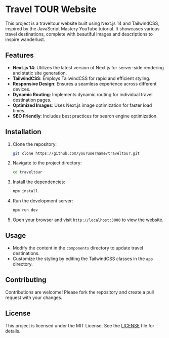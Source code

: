 
# Travel TOUR Website

This project is a traveltour website built using Next.js 14 and TailwindCSS, inspired by the JavaScript Mastery YouTube tutorial. It showcases various travel destinations, complete with beautiful images and descriptions to inspire wanderlust.

## Features

- **Next.js 14**: Utilizes the latest version of Next.js for server-side rendering and static site generation.
- **TailwindCSS**: Employs TailwindCSS for rapid and efficient styling.
- **Responsive Design**: Ensures a seamless experience across different devices.
- **Dynamic Routing**: Implements dynamic routing for individual travel destination pages.
- **Optimized Images**: Uses Next.js image optimization for faster load times.
- **SEO Friendly**: Includes best practices for search engine optimization.

## Installation

1. Clone the repository:
   ```bash
   git clone https://github.com/yourusername/traveltour.git
   ```
2. Navigate to the project directory:
   ```bash
   cd traveltour
   ```
3. Install the dependencies:
   ```bash
   npm install
   ```
4. Run the development server:
   ```bash
   npm run dev
   ```
5. Open your browser and visit `http://localhost:3000` to view the website.

## Usage

- Modify the content in the `components` directory to update travel destinations.
- Customize the styling by editing the TailwindCSS classes in the `app` directory.

## Contributing

Contributions are welcome! Please fork the repository and create a pull request with your changes.

## License

This project is licensed under the MIT License. See the [LICENSE](LICENSE) file for details.
